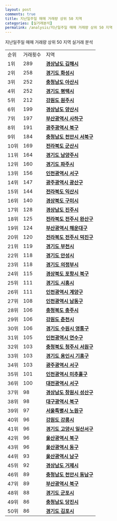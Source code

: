 ```yaml
---
layout: post
comments: true
title: 지난일주일 매매 거래량 상위 50 지역
categories: [실거래분석]
permalink: /analysis/지난일주일 매매 거래량 상위 50 지역
---
```


지난일주일 매매 거래량 상위 50 지역 실거래 분석

<table>
  <tr>
    <td>순위</td>
    <td>거래횟수</td>
    <td>지역</td>
  </tr>

  <tr>
    <td>1위</td>
    <td>289</td>
    <td colspan="4" style="font-weight: bold;"><a href="/apt/경상남도 김해시 ">경상남도 김해시 </a></td>
  </tr>

  <tr>
    <td>2위</td>
    <td>258</td>
    <td colspan="4" style="font-weight: bold;"><a href="/apt/경기도 화성시 ">경기도 화성시 </a></td>
  </tr>

  <tr>
    <td>3위</td>
    <td>252</td>
    <td colspan="4" style="font-weight: bold;"><a href="/apt/충청남도 아산시 ">충청남도 아산시 </a></td>
  </tr>

  <tr>
    <td>4위</td>
    <td>252</td>
    <td colspan="4" style="font-weight: bold;"><a href="/apt/경기도 평택시 ">경기도 평택시 </a></td>
  </tr>

  <tr>
    <td>5위</td>
    <td>212</td>
    <td colspan="4" style="font-weight: bold;"><a href="/apt/강원도 원주시 ">강원도 원주시 </a></td>
  </tr>

  <tr>
    <td>6위</td>
    <td>199</td>
    <td colspan="4" style="font-weight: bold;"><a href="/apt/경상남도 양산시 ">경상남도 양산시 </a></td>
  </tr>

  <tr>
    <td>7위</td>
    <td>197</td>
    <td colspan="4" style="font-weight: bold;"><a href="/apt/부산광역시 사하구 ">부산광역시 사하구 </a></td>
  </tr>

  <tr>
    <td>8위</td>
    <td>191</td>
    <td colspan="4" style="font-weight: bold;"><a href="/apt/광주광역시 북구 ">광주광역시 북구 </a></td>
  </tr>

  <tr>
    <td>9위</td>
    <td>184</td>
    <td colspan="4" style="font-weight: bold;"><a href="/apt/충청남도 천안시 서북구 ">충청남도 천안시 서북구 </a></td>
  </tr>

  <tr>
    <td>10위</td>
    <td>169</td>
    <td colspan="4" style="font-weight: bold;"><a href="/apt/전라북도 군산시 ">전라북도 군산시 </a></td>
  </tr>

  <tr>
    <td>11위</td>
    <td>164</td>
    <td colspan="4" style="font-weight: bold;"><a href="/apt/경기도 남양주시 ">경기도 남양주시 </a></td>
  </tr>

  <tr>
    <td>12위</td>
    <td>160</td>
    <td colspan="4" style="font-weight: bold;"><a href="/apt/경기도 파주시 ">경기도 파주시 </a></td>
  </tr>

  <tr>
    <td>13위</td>
    <td>156</td>
    <td colspan="4" style="font-weight: bold;"><a href="/apt/인천광역시 서구 ">인천광역시 서구 </a></td>
  </tr>

  <tr>
    <td>14위</td>
    <td>147</td>
    <td colspan="4" style="font-weight: bold;"><a href="/apt/광주광역시 광산구 ">광주광역시 광산구 </a></td>
  </tr>

  <tr>
    <td>15위</td>
    <td>144</td>
    <td colspan="4" style="font-weight: bold;"><a href="/apt/전라북도 익산시 ">전라북도 익산시 </a></td>
  </tr>

  <tr>
    <td>16위</td>
    <td>140</td>
    <td colspan="4" style="font-weight: bold;"><a href="/apt/경상북도 구미시 ">경상북도 구미시 </a></td>
  </tr>

  <tr>
    <td>17위</td>
    <td>128</td>
    <td colspan="4" style="font-weight: bold;"><a href="/apt/경상남도 진주시 ">경상남도 진주시 </a></td>
  </tr>

  <tr>
    <td>18위</td>
    <td>125</td>
    <td colspan="4" style="font-weight: bold;"><a href="/apt/전라북도 전주시 완산구 ">전라북도 전주시 완산구 </a></td>
  </tr>

  <tr>
    <td>19위</td>
    <td>124</td>
    <td colspan="4" style="font-weight: bold;"><a href="/apt/부산광역시 해운대구 ">부산광역시 해운대구 </a></td>
  </tr>

  <tr>
    <td>20위</td>
    <td>120</td>
    <td colspan="4" style="font-weight: bold;"><a href="/apt/전라북도 전주시 덕진구 ">전라북도 전주시 덕진구 </a></td>
  </tr>

  <tr>
    <td>21위</td>
    <td>119</td>
    <td colspan="4" style="font-weight: bold;"><a href="/apt/경기도 부천시 ">경기도 부천시 </a></td>
  </tr>

  <tr>
    <td>22위</td>
    <td>118</td>
    <td colspan="4" style="font-weight: bold;"><a href="/apt/경기도 안성시 ">경기도 안성시 </a></td>
  </tr>

  <tr>
    <td>23위</td>
    <td>118</td>
    <td colspan="4" style="font-weight: bold;"><a href="/apt/경기도 의정부시 ">경기도 의정부시 </a></td>
  </tr>

  <tr>
    <td>24위</td>
    <td>115</td>
    <td colspan="4" style="font-weight: bold;"><a href="/apt/경상북도 포항시 북구 ">경상북도 포항시 북구 </a></td>
  </tr>

  <tr>
    <td>25위</td>
    <td>111</td>
    <td colspan="4" style="font-weight: bold;"><a href="/apt/경기도 시흥시 ">경기도 시흥시 </a></td>
  </tr>

  <tr>
    <td>26위</td>
    <td>111</td>
    <td colspan="4" style="font-weight: bold;"><a href="/apt/인천광역시 계양구 ">인천광역시 계양구 </a></td>
  </tr>

  <tr>
    <td>27위</td>
    <td>108</td>
    <td colspan="4" style="font-weight: bold;"><a href="/apt/인천광역시 남동구 ">인천광역시 남동구 </a></td>
  </tr>

  <tr>
    <td>28위</td>
    <td>106</td>
    <td colspan="4" style="font-weight: bold;"><a href="/apt/충청북도 충주시 ">충청북도 충주시 </a></td>
  </tr>

  <tr>
    <td>29위</td>
    <td>106</td>
    <td colspan="4" style="font-weight: bold;"><a href="/apt/강원도 춘천시 ">강원도 춘천시 </a></td>
  </tr>

  <tr>
    <td>30위</td>
    <td>106</td>
    <td colspan="4" style="font-weight: bold;"><a href="/apt/경기도 수원시 영통구 ">경기도 수원시 영통구 </a></td>
  </tr>

  <tr>
    <td>31위</td>
    <td>105</td>
    <td colspan="4" style="font-weight: bold;"><a href="/apt/인천광역시 연수구 ">인천광역시 연수구 </a></td>
  </tr>

  <tr>
    <td>32위</td>
    <td>103</td>
    <td colspan="4" style="font-weight: bold;"><a href="/apt/충청북도 청주시 서원구 ">충청북도 청주시 서원구 </a></td>
  </tr>

  <tr>
    <td>33위</td>
    <td>103</td>
    <td colspan="4" style="font-weight: bold;"><a href="/apt/경기도 용인시 기흥구 ">경기도 용인시 기흥구 </a></td>
  </tr>

  <tr>
    <td>34위</td>
    <td>103</td>
    <td colspan="4" style="font-weight: bold;"><a href="/apt/광주광역시 서구 ">광주광역시 서구 </a></td>
  </tr>

  <tr>
    <td>35위</td>
    <td>101</td>
    <td colspan="4" style="font-weight: bold;"><a href="/apt/인천광역시 미추홀구 ">인천광역시 미추홀구 </a></td>
  </tr>

  <tr>
    <td>36위</td>
    <td>100</td>
    <td colspan="4" style="font-weight: bold;"><a href="/apt/대전광역시 서구 ">대전광역시 서구 </a></td>
  </tr>

  <tr>
    <td>37위</td>
    <td>98</td>
    <td colspan="4" style="font-weight: bold;"><a href="/apt/경상남도 창원시 성산구 ">경상남도 창원시 성산구 </a></td>
  </tr>

  <tr>
    <td>38위</td>
    <td>98</td>
    <td colspan="4" style="font-weight: bold;"><a href="/apt/대구광역시 북구 ">대구광역시 북구 </a></td>
  </tr>

  <tr>
    <td>39위</td>
    <td>97</td>
    <td colspan="4" style="font-weight: bold;"><a href="/apt/서울특별시 노원구 ">서울특별시 노원구 </a></td>
  </tr>

  <tr>
    <td>40위</td>
    <td>96</td>
    <td colspan="4" style="font-weight: bold;"><a href="/apt/강원도 강릉시 ">강원도 강릉시 </a></td>
  </tr>

  <tr>
    <td>41위</td>
    <td>96</td>
    <td colspan="4" style="font-weight: bold;"><a href="/apt/경기도 고양시 일산서구 ">경기도 고양시 일산서구 </a></td>
  </tr>

  <tr>
    <td>42위</td>
    <td>96</td>
    <td colspan="4" style="font-weight: bold;"><a href="/apt/울산광역시 북구 ">울산광역시 북구 </a></td>
  </tr>

  <tr>
    <td>43위</td>
    <td>96</td>
    <td colspan="4" style="font-weight: bold;"><a href="/apt/울산광역시 동구 ">울산광역시 동구 </a></td>
  </tr>

  <tr>
    <td>44위</td>
    <td>93</td>
    <td colspan="4" style="font-weight: bold;"><a href="/apt/울산광역시 남구 ">울산광역시 남구 </a></td>
  </tr>

  <tr>
    <td>45위</td>
    <td>92</td>
    <td colspan="4" style="font-weight: bold;"><a href="/apt/경상남도 거제시 ">경상남도 거제시 </a></td>
  </tr>

  <tr>
    <td>46위</td>
    <td>89</td>
    <td colspan="4" style="font-weight: bold;"><a href="/apt/충청남도 천안시 동남구 ">충청남도 천안시 동남구 </a></td>
  </tr>

  <tr>
    <td>47위</td>
    <td>89</td>
    <td colspan="4" style="font-weight: bold;"><a href="/apt/부산광역시 북구 ">부산광역시 북구 </a></td>
  </tr>

  <tr>
    <td>48위</td>
    <td>88</td>
    <td colspan="4" style="font-weight: bold;"><a href="/apt/경기도 군포시 ">경기도 군포시 </a></td>
  </tr>

  <tr>
    <td>49위</td>
    <td>86</td>
    <td colspan="4" style="font-weight: bold;"><a href="/apt/충청남도 당진시 ">충청남도 당진시 </a></td>
  </tr>

  <tr>
    <td>50위</td>
    <td>86</td>
    <td colspan="4" style="font-weight: bold;"><a href="/apt/경기도 김포시 ">경기도 김포시 </a></td>
  </tr>

</table>
